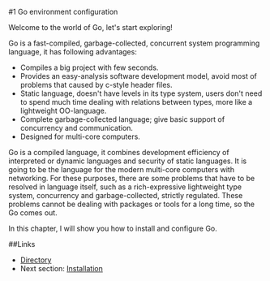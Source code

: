 #1 Go environment configuration

Welcome to the world of Go, let's start exploring!

Go is a fast-compiled, garbage-collected, concurrent system programming language, it has following advantages:

- Compiles a big project with few seconds.
- Provides an easy-analysis software development model, avoid most of problems that caused by c-style header files.
- Static language, doesn't have levels in its type system, users don't need to spend much time dealing with relations between types, more like a lightweight OO-language.
- Complete garbage-collected language; give basic support of concurrency and communication.
- Designed for multi-core computers.

Go is a compiled language, it combines development efficiency of interpreted or dynamic languages and security of static languages. It is going to be the language for the modern multi-core computers with networking. For these purposes, there are some problems that have to be resolved in language itself, such as a rich-expressive lightweight type system, concurrency and garbage-collected, strictly regulated. These problems cannot be dealing with packages or tools for a long time, so the Go comes out.

In this chapter, I will show you how to install and configure Go.

##Links
- [Directory](preface.md)
- Next section: [Installation](01.1.md)